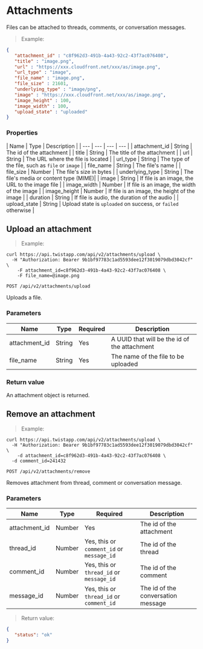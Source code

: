 # Attachments

Files can be attached to threads, comments, or conversation messages.

> Example:

```json
{
   "attachment_id" : "c8f962d3-491b-4a43-92c2-43f7ac076408",
   "title" : "image.png",
   "url" : "https://xxx.cloudfront.net/xxx/as/image.png",
   "url_type" : "image",
   "file_name" : "image.png",
   "file_size" : 21601,
   "underlying_type" : "image/png",
   "image" : "https://xxx.cloudfront.net/xxx/as/image.png",
   "image_height" : 100,
   "image_width" : 100,
   "upload_state" : "uploaded"
}
```


### Properties

| Name | Type | Description |
| --- | --- | --- | --- |
| attachment_id | String | The id of the attachment |
| title | String | The title of the attachment |
| url | String | The URL where the file is located |
| url_type | String | The type of the file, such as `file` or `image` |
| file_name | String | The file's name |
| file_size | Number | The file's size in bytes |
| underlying_type | String | The file's media or content type (MIME)|
| image  | String | If file is an image, the URL to the image file |
| image_width | Number | If file is an image, the width of the image |
| image_height | Number | If file is an image, the height of the image |
| duration | String | If file is audio, the duration of the audio |
| upload_state | String | Upload state is `uploaded` on success, or `failed` otherwise |


## Upload an attachment

> Example:

```shell
curl https://api.twistapp.com/api/v2/attachments/upload \
  -H "Authorization: Bearer 9b1bf97783c1ad5593dee12f3019079dbd3042cf" \ 
	-F attachment_id=c8f962d3-491b-4a43-92c2-43f7ac076408 \
	-F file_name=@image.png
```

`POST /api/v2/attachments/upload`

Uploads a file.

### Parameters

| Name | Type | Required | Description |
| --- | --- | --- | --- |
| attachment_id | String | Yes | A UUID that will be the id of the attachment |
| file_name | String | Yes | The name of the file to be uploaded |

### Return value

An attachment object is returned.


## Remove an attachment

> Example:

```shell
curl https://api.twistapp.com/api/v2/attachments/upload \
  -H "Authorization: Bearer 9b1bf97783c1ad5593dee12f3019079dbd3042cf" \ 
	-d attachment_id=c8f962d3-491b-4a43-92c2-43f7ac076408 \
  -d comment_id=241432
```

`POST /api/v2/attachments/remove`

Removes attachment from thread, comment or conversation message.

### Parameters
| Name | Type | Required | Description |
| --- | --- | --- | --- |
| attachment_id | Number | Yes | The id of the attachment |
| thread_id | Number | Yes, this or `comment_id` or `message_id` | The id of the thread |
| comment_id | Number | Yes, this or `thread_id` or `message_id` | The id of the comment |
| message_id | Number | Yes, this or `thread_id` or `comment_id` | The id of the conversation message |

> Return value:

```json
{
   "status": "ok"
}
```

